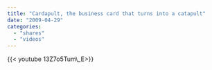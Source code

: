 ```yaml
---
title: "Cardapult, the business card that turns into a catapult"
date: "2009-04-29"
categories:
  - "shares"
  - "videos"
---
```


<div style="width: 70vw;">{{< youtube 13Z7o5Tum\_E>}}</div>
